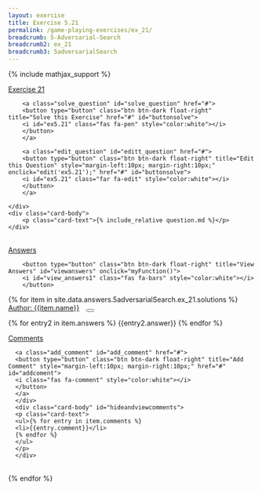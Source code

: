 ```yaml
---
layout: exercise
title: Exercise 5.21
permalink: /game-playing-exercises/ex_21/
breadcrumb: 5-Adversarial-Search
breadcrumb2: ex_21
breadcrumb3: 5adversarialSearch
---
```


{% include mathjax_support %}

<div class="card">
    <div class="card-header p-2">
        <a href='#' class="p-2">Exercise 21
        </a>

        <a class="solve_question" id="solve_question" href="#">
        <button type="button" class="btn btn-dark float-right" title="Solve this Exercise" href="#" id="buttonsolve">
        <i id="ex5.21" class="fas fa-pen" style="color:white"></i>
        </button>
        </a>

        <a class="edit_question" id="editt_question" href="#">
        <button type="button" class="btn btn-dark float-right" title="Edit this Question" style="margin-left:10px; margin-right:10px;" onclick="edit('ex5.21');" href="#" id="buttonsolve">
        <i id="ex5.21" class="far fa-edit" style="color:white"></i>
        </button>
        </a>

    </div>
    <div class="card-body">
        <p class="card-text">{% include_relative question.md %}</p>
    </div>
</div>

<br>
<div class="card">
    <div class="card-header p-2">
        <a href="#" class="p-2">Answers</a>


        <button type="button" class="btn btn-dark float-right" title="View Answers" id="viewanswers" onclick="myFunction()">
        <i id="view_answers1" class="fas fa-bars" style="color:white"></i>
        </button>

</div>
<div class="card-body" id="hideandviewanswers">
{% for item in site.data.answers.5adversarialSearch.ex_21.solutions %}
<div class="card">
   <div class="card-header p-2">
      <a href="#" class="p-2">Author: {{item.name}}</a>
      <a class="upvote_answer" id="upvote_answer" href="#">
      <button type="button" class="btn btn-dark float-right" title="Upvote answer" style="margin-left:10px; margin-right:10px;" href="#" id="upvoteanswer">
      <i class="far fa-thumbs-up" style="color:white"></i>
      </button>
      </a>
      </div>
<div class="card-body">
<p class="card-text">
{% for entry2 in item.answers %}
{{entry2.answer}}
{% endfor %}
</p>
<div class="card">
   <div class="card-header p-2">
      <a href="#" class="p-2">Comments</a>

      <a class="add_comment" id="add_comment" href="#">
      <button type="button" class="btn btn-dark float-right" title="Add Comment" style="margin-left:10px; margin-right:10px;" href="#" id="addcoment">
      <i class="fas fa-comment" style="color:white"></i>
      </button>
      </a>
      </div>
      <div class="card-body" id="hideandviewcomments">
      <p class="card-text">
      <ul>{% for entry in item.comments %}
      <li>{{entry.comment}}</li>
      {% endfor %}
      </ul>
      </p>
      </div>
</div>
</div>
</div>
<br>
{% endfor %}
